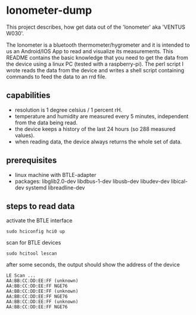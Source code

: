 lonometer-dump
==============

This project describes, how get data out of the 'lonometer' aka 'VENTUS W030'.

The lonometer is a bluetooth thermometer/hygrometer and it is intended to us an Android/IOS App to read and visualize its measurements.
This README contains the basic knowledge that you need to get the data from the device using a linux PC (tested with a raspberry-pi).
The perl script I wrote reads the data from the device and writes a shell script containing commands to feed the data to an rrd file.

capabilities
------------

- resolution is 1 degree celsius / 1 percent rH.
- temperature and humidity are measured every 5 minutes, independent from the data being read.
- the device keeps a history of the last 24 hours (so 288 measured values).
- when reading data, the device always returns the whole set of data.

prerequisites
-------------

- linux machine with BTLE-adapter
- packages: libglib2.0-dev libdbus-1-dev libusb-dev libudev-dev libical-dev systemd libreadline-dev

steps to read data
------------------

activate the BTLE interface
```
sudo hciconfig hci0 up
```

scan for BTLE devices
```
sudo hcitool lescan
```
after some seconds, the output should show the address of the device
```
LE Scan ...
AA:BB:CC:DD:EE:FF (unknown)
AA:BB:CC:DD:EE:FF NGE76
AA:BB:CC:DD:EE:FF (unknown)
AA:BB:CC:DD:EE:FF NGE76
AA:BB:CC:DD:EE:FF (unknown)
AA:BB:CC:DD:EE:FF NGE76
```
